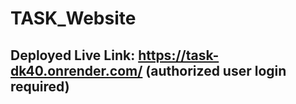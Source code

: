 # TASK_Website
Deployed Live Link: https://task-dk40.onrender.com/ (authorized user login required)
---

